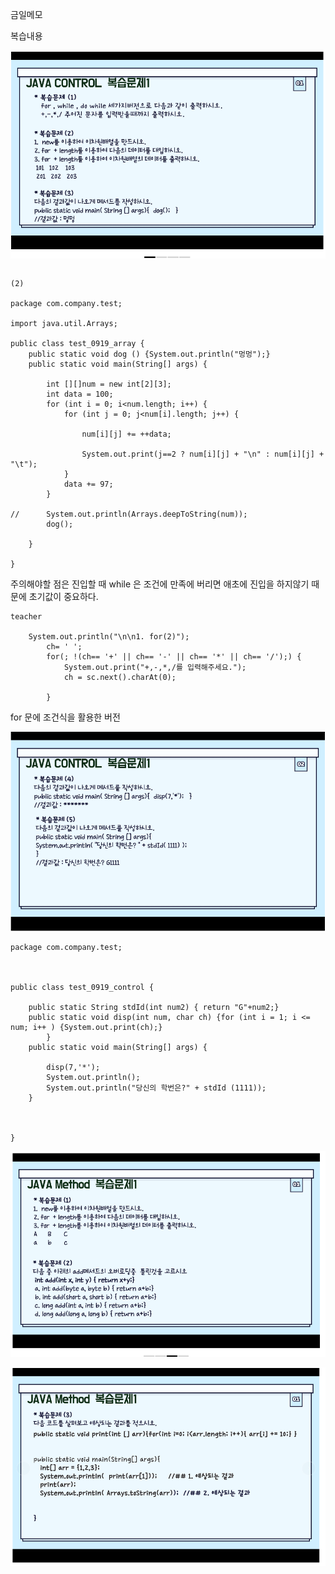 

금일메모


복습내용



![alt text](image-25.png)

```

```


```
(2)

package com.company.test;

import java.util.Arrays;

public class test_0919_array {
	public static void dog () {System.out.println("멍멍");}
	public static void main(String[] args) {
		
		int [][]num = new int[2][3];
		int data = 100;
		for (int i = 0; i<num.length; i++) {
			for (int j = 0; j<num[i].length; j++) {
				
				num[i][j] += ++data; 
				
				System.out.print(j==2 ? num[i][j] + "\n" : num[i][j] + "\t");
			}
			data += 97;
		}
		
//		System.out.println(Arrays.deepToString(num));
		dog();
		
	}

}

```

주의해야할 점은 진입할 때 while 은 조건에 만족에 버리면 애초에 진입을 하지않기 때문에 초기값이 중요하다.

```
teacher

	System.out.println("\n\n1. for(2)");
		ch= ' ';
		for(; !(ch== '+' || ch== '-' || ch== '*' || ch== '/');) {
			System.out.print("+,-,*,/를 입력해주세요.");
			ch = sc.next().charAt(0);
			
		}
```

for 문에 조건식을 활용한 버전






![alt text](image-24.png)

```
package com.company.test;



public class test_0919_control {
	
	public static String stdId(int num2) { return "G"+num2;}
	public static void disp(int num, char ch) {for (int i = 1; i <= num; i++ ) {System.out.print(ch);}
		}
	public static void main(String[] args) {
		
		disp(7,'*');
		System.out.println();
		System.out.println("당신의 학번은?" + stdId (1111));
	}
	
	

}

```

![alt text](image-26.png)




![alt text](image-27.png)

